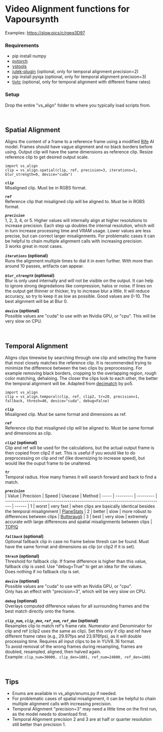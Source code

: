 # Video Alignment functions for Vapoursynth

Examples: https://slow.pics/c/rqeq3D97

### Requirements
* pip install numpy
* [pytorch](https://pytorch.org/)
* [vstools](https://github.com/Jaded-Encoding-Thaumaturgy/vs-tools)
* [julek-plugin](https://github.com/dnjulek/vapoursynth-julek-plugin) (optional, only for temporal alignment precision=2)
* pip install pyiqa (optional, only for temporal alignment precision=3)
* [tivtc](https://github.com/dubhater/vapoursynth-tivtc) (optional, only for temporal alignment with different frame rates)

### Setup
Drop the entire "vs_align" folder to where you typically load scripts from.

<br />

## Spatial Alignment
Aligns the content of a frame to a reference frame using a modified [Rife](https://github.com/megvii-research/ECCV2022-RIFE) AI model. Frames should have vague alignment and no black borders before using. Output clip will have the same dimensions as reference clip. Resize reference clip to get desired output scale.

    import vs_align
    clip = vs_align.spatial(clip, ref, precision=3, iterations=1, blur_strength=0, device="cuda")

__*`clip`*__  
Misaligned clip. Must be in RGBS format.

__*`ref`*__  
Reference clip that misaligned clip will be aligned to. Must be in RGBS format.

__*`precision`*__  
1, 2, 3, 4, or 5. Higher values will internally align at higher resolutions to increase precision. Each step up doubles the internal resolution, which will in turn increase processing time and VRAM usage. Lower values are less precise, but can correct larger misalignments. For problematic cases it can be helpful to chain multiple alignment calls with increasing precision.  
3 works great in most cases.  

__*`iterations`* (optional)__  
Runs the alignment multiple times to dial it in even further. With more than around 10 passes, artifacts can appear.

__*`blur_strength`* (optional)__  
Blur is only used internally and will not be visible on the output. It can help to ignore strong degredations like compression, halos or noise. If lines on the output get thinner or thicker, try to increase blur a little. It will reduce accuracy, so try to keep it as low as possible. Good values are 0-10. The best alignment will be at Blur 0. 

__*`device`* (optional)__  
Possible values are "cuda" to use with an Nvidia GPU, or "cpu". This will be very slow on CPU.

<br />

## Temporal Alignment
Aligns clips timewise by searching through one clip and selecting the frame that most closely matches the reference clip. It is recommended trying to minimize the difference between the two clips by preprocessing. For example removing black borders, cropping to the overlapping region, rough color matching, dehaloing. The closer the clips look to each other, the better the temporal alignment will be. Adapted from [decimatch](https://gist.github.com/po5/b6a49662149005922b9127926f96e68b) by po5.

    import vs_align
    clip = vs_align.temporal(clip, ref, clip2, tr=20, precision=1, fallback, thresh=40, device="cuda", debug=False)

__*`clip`*__  
Misaligned clip. Must be same format and dimensions as ref.

__*`ref`*__  
Reference clip that misaligned clip will be aligned to. Must be same format and dimensions as clip.

__*`clip2`* (optional)__  
Clip and ref will be used for the calculations, but the actual output frame is then copied from clip2 if set. This is useful if you would like to do preprocessing on clip and ref (like downsizing to increase speed), but would like the ouput frame to be unaltered.

__*`tr`*__  
Temporal radius. How many frames it will search forward and back to find a match.

__*`precision`*__  
| Value | Precision | Speed     | Usecase                                                                           | Method
| ----- | --------- | --------- | --------------------------------------------------------------------------------- | ------
| 1     | worst     | very fast | when clips are basically identical besides the temporal misalignment              | [PlaneStats](https://www.vapoursynth.com/doc/functions/video/planestats.html)
| 2     | better    | slow      | more robust to differences between clips                                          | [Butteraugli](https://github.com/dnjulek/vapoursynth-julek-plugin/wiki/Butteraugli)
| 3     | best      | very slow | extremely accurate with large differences and spatial misalignments between clips | [TOPIQ](https://github.com/chaofengc/IQA-PyTorch/tree/main)

__*`fallback`* (optional)__  
Optional fallback clip in case no frame below thresh can be found. Must have the same format and dimensions as clip (or clip2 if it is set).

__*`thresh`* (optional)__  
Threshold for fallback clip. If frame difference is higher than this value, fallback clip is used. Use "debug=True" to get an idea for the values.  
Does nothing if no fallback clip is set.

__*`device`* (optional)__  
Possible values are "cuda" to use with an Nvidia GPU, or "cpu".  
Only has an effect with "precision=3", which will be very slow on CPU.  

__*`debug`* (optional)__  
Overlays computed difference values for all surrounding frames and the best match directly onto the frame.

__*`clip_num`, `clip_den`, `ref_num`, `ref_den`* (optional)__   
Resamples clip to match ref's frame rate. Numerator and Denominator for clip and ref (clip2 uses the same as clip). Set this only if clip and ref have different frame rates (e.g., 29.97fps and 23.976fps), as it will double processing time. Requires all input clips to be in YUV8..16 format.  
To avoid removal of the wrong frames during resampling, frames are doubled, resampled, aligned, then halved again.  
Example: `clip_num=30000, clip_den=1001, ref_num=24000, ref_den=1001`

<br />

## Tips
* Enums are available in vs_align/enums.py if needed.
* For problematic cases of spatial misalignment, it can be helpful to chain multiple alignment calls with increasing precision.
* Temporal Alignment "precision=3" may need a little time on the first run, as the model needs to download first.
* Temporal Alignment precision 2 and 3 are at half or quarter resolution still better than precision 1.
